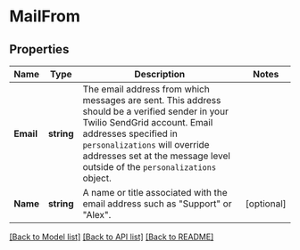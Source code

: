 # MailFrom

## Properties

Name | Type | Description | Notes
------------ | ------------- | ------------- | -------------
**Email** | **string** | The email address from which messages are sent. This address should be a verified sender in your Twilio SendGrid account. Email addresses specified in `personalizations` will override addresses set at the message level outside of the `personalizations` object. |
**Name** | **string** | A name or title associated with the email address such as \"Support\" or \"Alex\". |[optional] 

[[Back to Model list]](../README.md#documentation-for-models) [[Back to API list]](../README.md#documentation-for-api-endpoints) [[Back to README]](../README.md)


